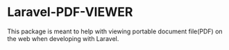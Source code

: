 # Laravel-PDF-VIEWER
This package is meant to help with viewing portable document file(PDF) on the web when developing with Laravel.
